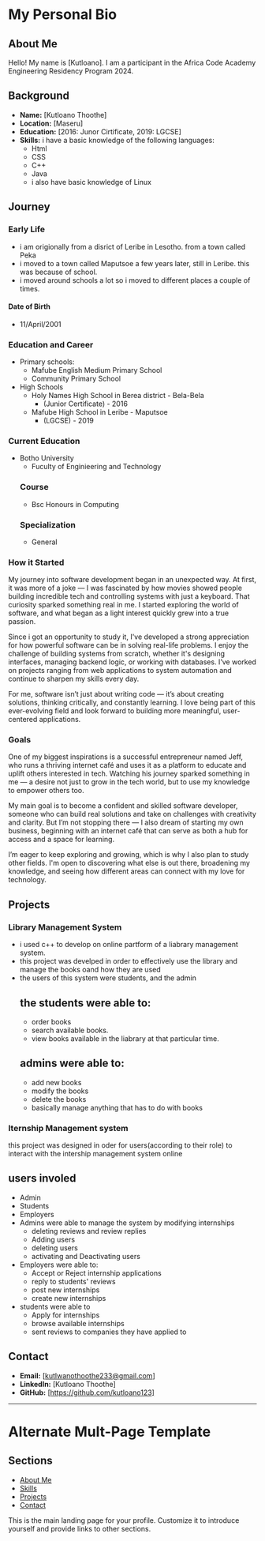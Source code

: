 # My Personal Bio

## About Me
Hello! My name is [Kutloano]. I am a participant in the Africa Code Academy Engineering Residency Program 2024.

## Background
- **Name:** [Kutloano Thoothe]
- **Location:** [Maseru]
- **Education:** [2016: Junor Cirtificate, 2019: LGCSE]
- **Skills:** i have a basic knowledge of the following languages:
  * Html
  * CSS
  *  C++
  * Java
  * i also have basic knowledge of Linux
## Journey
### Early Life
- i am origionally from a disrict of Leribe in Lesotho. from a town called Peka
- i moved to a town called Maputsoe a few years later, still in Leribe. this was because of school.
- i moved around schools a lot so i moved to different places a couple of times.
#### Date of Birth
* 11/April/2001

### Education and Career
- Primary schools:
  * Mafube English Medium Primary School
  * Community Primary School
- High Schools
  * Holy Names High School in Berea district - Bela-Bela
    - (Junior Certificate) - 2016
  * Mafube High School in Leribe - Maputsoe
    - (LGCSE) - 2019
### Current Education
- Botho University
  * Fuculty of Enginieering and Technology
  ### Course
  - Bsc Honours in Computing
  ### Specialization
  - General
### How it Started
My journey into software development began in an unexpected way. At first, it was more of a joke — I was fascinated by how movies showed people building incredible tech and controlling systems with just a keyboard. That curiosity sparked something real in me. I started exploring the world of software, and what began as a light interest quickly grew into a true passion.

 Since i got an opportunity to study it, I've developed a strong appreciation for how powerful software can be in solving real-life problems. I enjoy the challenge of building systems from scratch, whether it's designing interfaces, managing backend logic, or working with databases. I’ve worked on projects ranging from web applications to system automation and continue to sharpen my skills every day.

For me, software isn’t just about writing code — it’s about creating solutions, thinking critically, and constantly learning. I love being part of this ever-evolving field and look forward to building more meaningful, user-centered applications.

### Goals
One of my biggest inspirations is a successful entrepreneur named Jeff, who runs a thriving internet café and uses it as a platform to educate and uplift others interested in tech. Watching his journey sparked something in me — a desire not just to grow in the tech world, but to use my knowledge to empower others too.

My main goal is to become a confident and skilled software developer, someone who can build real solutions and take on challenges with creativity and clarity. But I’m not stopping there — I also dream of starting my own business, beginning with an internet café that can serve as both a hub for access and a space for learning.

I’m eager to keep exploring and growing, which is why I also plan to study other fields. I'm open to discovering what else is out there, broadening my knowledge, and seeing how different areas can connect with my love for technology.

## Projects
### Library Management System
* i used c++ to develop on online partform of a liabrary management system.
* this project was develped in order to effectively use the library and manage the books oand how they are used
* the users of this system were students, and the admin
  ## the students were able to: 
  - order books
  - search available books.
  - view books available in the liabrary at that particular time.
  ## admins were able to:
  - add new books
  - modify the books
  - delete the books
  - basically manage anything that has to do with books
### Iternship Management system
this project was designed in oder for users(according to their role) to interact with the intership management system online
## users involed
- Admin
- Students
- Employers
- Admins were able to manage the system by modifying internships
  * deleting reviews and review replies
  * Adding users
  * deleting users
  * activating and Deactivating users
- Employers were able to:
  * Accept or Reject internship applications
  * reply to students' reviews
  * post new internships
  * create new internships
- students were able to
  * Apply for internships
  * browse available internships
  * sent reviews to companies they have applied to

## Contact
- **Email:** [kutlwanothoothe233@gmail.com]
- **LinkedIn:** [Kutloano Thoothe]
- **GitHub:** [https://github.com/kutloano123]

---

# Alternate Mult-Page Template

## Sections

- [About Me](about.md)
- [Skills](skills.md)
- [Projects](projects/index.md)
- [Contact](contact.md)

This is the main landing page for your profile. Customize it to introduce yourself and provide links to other sections.
